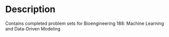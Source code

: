 # Description

Contains completed problem sets for Bioengineering 188: Machine Learning and Data-Driven Modeling
